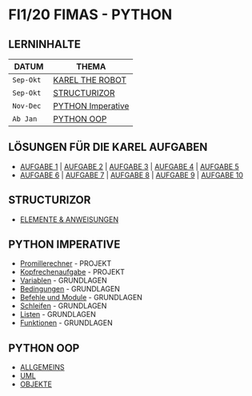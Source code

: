 # FI1/20 FIMAS - PYTHON
 
## LERNINHALTE  

| DATUM | THEMA |
| ------ | ------ |
|` Sep-Okt `| [KAREL THE ROBOT](https://andyrinne.gnomio.com/course/view.php?id=7#section-0) |
| `Sep-Okt` | [STRUCTURIZOR](https://andyrinne.gnomio.com/course/view.php?id=7#section-1) |
|`Nov-Dec `|  [PYTHON Imperative](https://andyrinne.gnomio.com/course/view.php?id=16) |
|`Ab Jan `|  [PYTHON OOP](#python-oop) |


## LÖSUNGEN FÜR DIE KAREL AUFGABEN
*  [AUFGABE 1](Aufgabe1.py) |  [AUFGABE 2](aufgabe2.py) | [AUFGABE 3](aufgabe3.py) |  [AUFGABE 4](aufgabe4.py) | [AUFGABE 5](aufgabe5.py)
*  [AUFGABE 6](aufgabe6.py) | [AUFGABE 7](aufgabe7.py)  | [AUFGABE 8](aufgabe8.py) |  [AUFGABE 9](aufgabe9.py) | [AUFGABE 10](aufgabe10.py)


## STRUCTURIZOR   
- [ELEMENTE & ANWEISUNGEN](structurizor-elemente&anweisung.md) 


## PYTHON IMPERATIVE  
- [Promillerechner](Promillerechner.py) - PROJEKT
- [Kopfrechenaufgabe](Kopfrechenaufgabe.class.py) - PROJEKT
- [Variablen](https://andyrinne.gnomio.com/course/view.php?id=16#section-6) - GRUNDLAGEN
- [Bedingungen](https://andyrinne.gnomio.com/course/view.php?id=16#section-8) - GRUNDLAGEN
- [Befehle und Module](https://andyrinne.gnomio.com/course/view.php?id=16#section-10) - GRUNDLAGEN
- [Schleifen](https://andyrinne.gnomio.com/course/view.php?id=16#section-10) - GRUNDLAGEN
- [Listen](https://andyrinne.gnomio.com/course/view.php?id=16#section-11) - GRUNDLAGEN
- [Funktionen](https://andyrinne.gnomio.com/course/view.php?id=16#section-12) - GRUNDLAGEN


## PYTHON OOP   
- [ALLGEMEINS](https://andyrinne.gnomio.com/course/view.php?id=39) 
- [UML](uml.md) 
- [OBJEKTE](objekte.md) 

